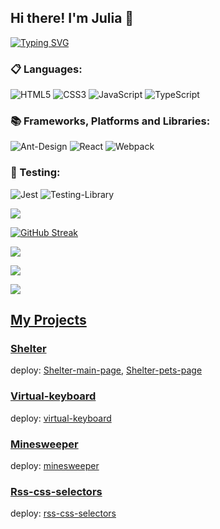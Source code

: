 ## Hi there! I'm Julia 👋

[![Typing SVG](https://readme-typing-svg.herokuapp.com?color=%2336BCF7&lines=Junior+Frontend+Developer)](https://git.io/typing-svg)

### 📋 Languages:
![HTML5](https://img.shields.io/badge/html5-%23E34F26.svg?style=for-the-badge&logo=html5&logoColor=white)
![CSS3](https://img.shields.io/badge/css3-%231572B6.svg?style=for-the-badge&logo=css3&logoColor=white)
![JavaScript](https://img.shields.io/badge/javascript-%23323330.svg?style=for-the-badge&logo=javascript&logoColor=%23F7DF1E)
![TypeScript](https://img.shields.io/badge/typescript-%23007ACC.svg?style=for-the-badge&logo=typescript&logoColor=white)


### 📚 Frameworks, Platforms and Libraries:
![Ant-Design](https://img.shields.io/badge/-AntDesign-%230170FE?style=for-the-badge&logo=ant-design&logoColor=white)
![React](https://img.shields.io/badge/react-%2320232a.svg?style=for-the-badge&logo=react&logoColor=%2361DAFB)
![Webpack](https://img.shields.io/badge/webpack-%238DD6F9.svg?style=for-the-badge&logo=webpack&logoColor=black)

### 🧪 Testing:
![Jest](https://img.shields.io/badge/-jest-%23C21325?style=for-the-badge&logo=jest&logoColor=white)
![Testing-Library](https://img.shields.io/badge/-TestingLibrary-%23E33332?style=for-the-badge&logo=testing-library&logoColor=white)


![](https://github-profile-summary-cards.vercel.app/api/cards/profile-details?username=jjjulietta&theme=solarized_dark)

[![GitHub Streak](https://github-readme-streak-stats.herokuapp.com/?user=Jjjulietta)](https://git.io/streak-stats)

![](https://github-profile-summary-cards.vercel.app/api/cards/most-commit-language?username=Jjjulietta&theme=solarized_dark)

![](https://github-profile-summary-cards.vercel.app/api/cards/stats?username=Jjjulietta&theme=solarized_dark)


![](https://komarev.com/ghpvc/?username=Jjjulietta)

## [My Projects](https://github.com/Jjjulietta#fire-my-projects-)

### [Shelter](https://github.com/Jjjulietta/async-race/pull/1)

deploy: [Shelter-main-page](https://jjjulietta.github.io/async-race/shelter/pages/main/), 
        [Shelter-pets-page](https://jjjulietta.github.io/async-race/shelter/pages/pets/)

### [Virtual-keyboard](https://github.com/Jjjulietta/virtual-keyboard/tree/development)

deploy: [virtual-keyboard](https://jjjulietta.github.io/virtual-keyboard/src/)

### [Minesweeper](https://github.com/rolling-scopes-school/jjjulietta-JSFE2023Q1/pull/20)

deploy: [minesweeper](https://jjjulietta.github.io/async-race/minesweeper/src/)

### [Rss-css-selectors](https://github.com/Jjjulietta/async-race/tree/rss-css-selectors/rss-css-selectors)

deploy: [rss-css-selectors](https://jjjulietta.github.io/async-race/rss-css-selectors/)






<!--
**Jjjulietta/Jjjulietta** is a ✨ _special_ ✨ repository because its `README.md` (this file) appears on your GitHub profile.

Here are some ideas to get you started:

- 🔭 I’m currently working on ...
- 🌱 I’m currently learning ...
- 👯 I’m looking to collaborate on ...
- 🤔 I’m looking for help with ...
- 💬 Ask me about ...
- 📫 How to reach me: ...
- 😄 Pronouns: ...
- ⚡ Fun fact: ...
-->
